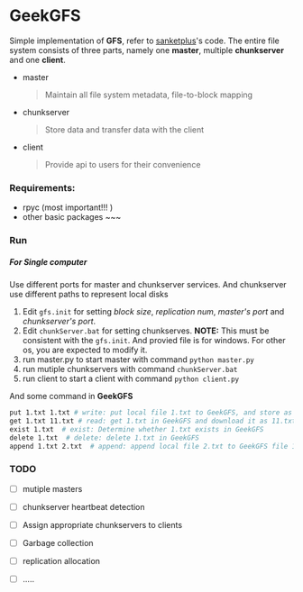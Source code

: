 # GeekGFS

Simple implementation of **GFS**, refer to [sanketplus](https://github.com/sanketplus/PyDFS/commits?author=sanketplus)'s code. The entire file system consists of three parts, namely one **master**, multiple **chunkserver** and one **client**.

+ master

  >Maintain all file system metadata, file-to-block mapping

+ chunkserver

  > Store data and transfer data with the client

+ client

  > Provide api to users for their convenience

### Requirements:

+ rpyc (most important!!! )
+ other basic packages ~~~

### Run

##### For Single computer 

Use different ports for master and chunkserver services. And chunkserver use different paths to represent local disks

1. Edit `gfs.init` for setting *block size*, *replication num*, *master's port* and *chunkserver's port*.
2. Edit `chunkServer.bat` for setting chunkserves. **NOTE:** This must be consistent with the `gfs.init`. And provied file is for windows. For other os, you are expected to modify it.
3. run master.py to start master  with command `python master.py`
4. run mutiple chunkservers  with command `chunkServer.bat` 
5. run client to start a client with command `python client.py`

And some command in **GeekGFS**

```bash
put 1.txt 1.txt # write: put local file 1.txt to GeekGFS, and store as 1.txt
get 1.txt 11.txt # read: get 1.txt in GeekGFS and download it as 11.txt
exist 1.txt  # exist: Determine whether 1.txt exists in GeekGFS
delete 1.txt  # delete: delete 1.txt in GeekGFS
append 1.txt 2.txt  # append: append local file 2.txt to GeekGFS file 1.txt. 
```

### TODO

- [ ] mutiple masters
- [ ] chunkserver heartbeat detection
- [ ] Assign appropriate chunkservers to clients
- [ ] Garbage collection
- [ ] replication allocation
- [ ] .....

